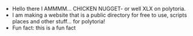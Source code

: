 - Hello there I AMMMM... CHICKEN NUGGET- or well XLX on polytoria.
- I am making a website that is a public directory for free to use, scripts places and other stuff... for polytoria!
- Fun fact: this is a fun fact

<!---
good on you for looking at the source.
--->
